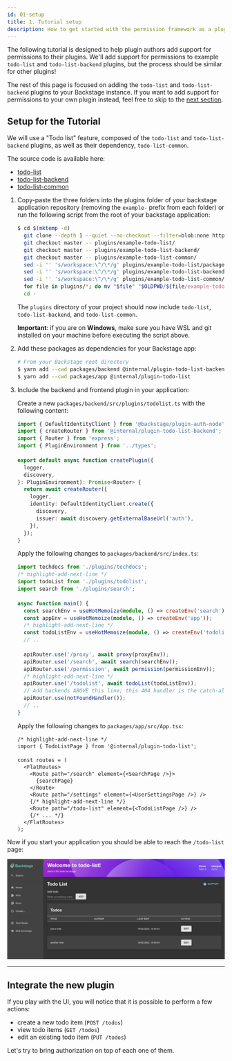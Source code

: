 ```yaml
---
id: 01-setup
title: 1. Tutorial setup
description: How to get started with the permission framework as a plugin author
---
```


The following tutorial is designed to help plugin authors add support for permissions to their plugins. We'll add support for permissions to example `todo-list` and `todo-list-backend` plugins, but the process should be similar for other plugins!

The rest of this page is focused on adding the `todo-list` and `todo-list-backend` plugins to your Backstage instance. If you want to add support for permissions to your own plugin instead, feel free to skip to the [next section](./02-adding-a-basic-permission-check.md).

## Setup for the Tutorial

We will use a "Todo list" feature, composed of the `todo-list` and `todo-list-backend` plugins, as well as their dependency, `todo-list-common`.

The source code is available here:

- [todo-list](https://github.com/backstage/backstage/blob/master/plugins/example-todo-list)
- [todo-list-backend](https://github.com/backstage/backstage/blob/master/plugins/example-todo-list-backend)
- [todo-list-common](https://github.com/backstage/backstage/blob/master/plugins/example-todo-list-common)

1. Copy-paste the three folders into the plugins folder of your backstage application repository (removing the `example-` prefix from each folder) or run the following script from the root of your backstage application:

    ```bash
    $ cd $(mktemp -d)
      git clone --depth 1 --quiet --no-checkout --filter=blob:none https://github.com/backstage/backstage.git .
      git checkout master -- plugins/example-todo-list/
      git checkout master -- plugins/example-todo-list-backend/
      git checkout master -- plugins/example-todo-list-common/
      sed -i '' 's/workspace:\^/\*/g' plugins/example-todo-list/package.json
      sed -i '' 's/workspace:\^/\*/g' plugins/example-todo-list-backend/package.json
      sed -i '' 's/workspace:\^/\*/g' plugins/example-todo-list-common/package.json
      for file in plugins/*; do mv "$file" "$OLDPWD/${file/example-todo/todo}"; done
      cd -
    ```

    The `plugins` directory of your project should now include `todo-list`, `todo-list-backend`, and `todo-list-common`.

    **Important**: if you are on **Windows**, make sure you have WSL and git installed on your machine before executing the script above.

2. Add these packages as dependencies for your Backstage app:

    ```sh
    # From your Backstage root directory
    $ yarn add --cwd packages/backend @internal/plugin-todo-list-backend @internal/plugin-todo-list-common
    $ yarn add --cwd packages/app @internal/plugin-todo-list
    ```

3. Include the backend and frontend plugin in your application:

    Create a new `packages/backend/src/plugins/todolist.ts` with the following content:

    ```typescript title="packages/backend/src/plugins/todolist.ts"
    import { DefaultIdentityClient } from '@backstage/plugin-auth-node';
    import { createRouter } from '@internal/plugin-todo-list-backend';
    import { Router } from 'express';
    import { PluginEnvironment } from '../types';

    export default async function createPlugin({
      logger,
      discovery,
    }: PluginEnvironment): Promise<Router> {
      return await createRouter({
        logger,
        identity: DefaultIdentityClient.create({
          discovery,
          issuer: await discovery.getExternalBaseUrl('auth'),
        }),
      });
    }
    ```

    Apply the following changes to `packages/backend/src/index.ts`:

    ```ts title="packages/backend/src/index.ts"
    import techdocs from './plugins/techdocs';
    /* highlight-add-next-line */
    import todoList from './plugins/todolist';
    import search from './plugins/search';

    async function main() {
      const searchEnv = useHotMemoize(module, () => createEnv('search'));
      const appEnv = useHotMemoize(module, () => createEnv('app'));
      /* highlight-add-next-line */
      const todoListEnv = useHotMemoize(module, () => createEnv('todolist'));
      // ..

      apiRouter.use('/proxy', await proxy(proxyEnv));
      apiRouter.use('/search', await search(searchEnv));
      apiRouter.use('/permission', await permission(permissionEnv));
      /* highlight-add-next-line */
      apiRouter.use('/todolist', await todoList(todoListEnv));
      // Add backends ABOVE this line; this 404 handler is the catch-all fallback
      apiRouter.use(notFoundHandler());
      // ..
    }
    ```

    Apply the following changes to `packages/app/src/App.tsx`:

    ```tsx title="packages/app/src/App.tsx"
    /* highlight-add-next-line */
    import { TodoListPage } from '@internal/plugin-todo-list';

    const routes = (
      <FlatRoutes>
        <Route path="/search" element={<SearchPage />}>
          {searchPage}
        </Route>
        <Route path="/settings" element={<UserSettingsPage />} />
        {/* highlight-add-next-line */}
        <Route path="/todo-list" element={<TodoListPage />} />
        {/* ... */}
      </FlatRoutes>
    );
    ```

Now if you start your application you should be able to reach the `/todo-list` page:

![Todo List plugin page](../../assets/permissions/permission-todo-list-page.png)

---

## Integrate the new plugin

If you play with the UI, you will notice that it is possible to perform a few actions:

- create a new todo item (`POST /todos`)
- view todo items (`GET /todos`)
- edit an existing todo item (`PUT /todos`)

Let's try to bring authorization on top of each one of them.
